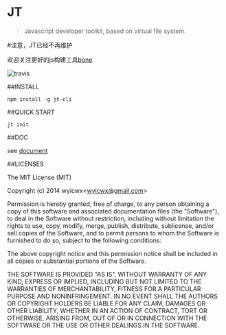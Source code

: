 # JT 
> Javascript developer toolkit, based on virtual file system.

#注意，JT已经不再维护

欢迎关注更好的js构建工具[bone](https://github.com/wyicwx/bone)

![travis](https://api.travis-ci.org/wyicwx/jt.png)

##INSTALL

```shell
npm install -g jt-cli
```
##QUICK START
```shell
jt init
```

##DOC

see [document](http://wyicwx.github.io/jt/)

##LICENSES

The MIT License (MIT)

Copyright (c) 2014 wyicwx<[wyicwx@gmail.com](mailto:wyicwx@gmail.com)>

Permission is hereby granted, free of charge, to any person obtaining a copy
of this software and associated documentation files (the "Software"), to deal
in the Software without restriction, including without limitation the rights
to use, copy, modify, merge, publish, distribute, sublicense, and/or sell
copies of the Software, and to permit persons to whom the Software is
furnished to do so, subject to the following conditions:

The above copyright notice and this permission notice shall be included in
all copies or substantial portions of the Software.

THE SOFTWARE IS PROVIDED "AS IS", WITHOUT WARRANTY OF ANY KIND, EXPRESS OR
IMPLIED, INCLUDING BUT NOT LIMITED TO THE WARRANTIES OF MERCHANTABILITY,
FITNESS FOR A PARTICULAR PURPOSE AND NONINFRINGEMENT. IN NO EVENT SHALL THE
AUTHORS OR COPYRIGHT HOLDERS BE LIABLE FOR ANY CLAIM, DAMAGES OR OTHER
LIABILITY, WHETHER IN AN ACTION OF CONTRACT, TORT OR OTHERWISE, ARISING FROM,
OUT OF OR IN CONNECTION WITH THE SOFTWARE OR THE USE OR OTHER DEALINGS IN
THE SOFTWARE.